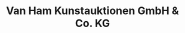 ---
title: "Van Ham Kunstauktionen GmbH & Co. KG"
url: /koeln/van-ham-kunstauktionen-gmbh-und-co-kg/
shop: Kunst
---